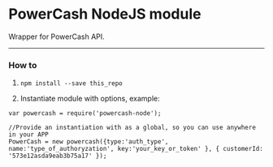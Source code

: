 # PowerCash NodeJS module

Wrapper for PowerCash API.

---

### How to

1. `npm install --save this_repo`

2. Instantiate module with options, example:

```[javascript]
var powercash = require('powercash-node');

//Provide an instantiation with as a global, so you can use anywhere in your APP
PowerCash = new powercash({type:'auth_type', name:'type_of_authoryzation', key:'your_key_or_token' }, { customerId: '573e12asda9eab3b75a17' });
```
